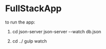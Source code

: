 # FullStackApp

to run the app: 
  1. cd json-server 
json-server --watch db.json

  2. cd ../ 
gulp watch
